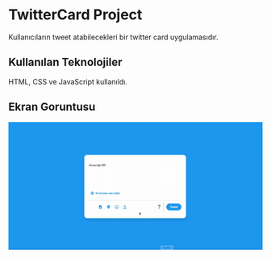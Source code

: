 <h1>TwitterCard Project</h1>

Kullanıcıların tweet atabilecekleri bir twitter card uygulamasıdır.

<h2>Kullanılan Teknolojiler</h2>

HTML, CSS ve JavaScript kullanıldı.

<h2>Ekran Goruntusu</h2>

![](ekran.gif)
